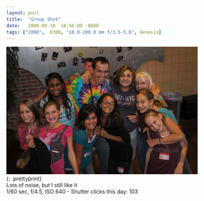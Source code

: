 ```yaml
---
layout: post
title:  "Group Shot"
date:   2008-09-10  18:56:09 -0600
tags: ["2008",  D300, "18.0-200.0 mm f/3.5-5.6", Genesis]
---
```

![:title](/images/2008/2008_0910_DSC_8855.jpg)
{: .prettyprint}  
Lots of noise, but I still like it  
1/60 sec, f/4.5, ISO 640 - Shutter clicks this day: 103